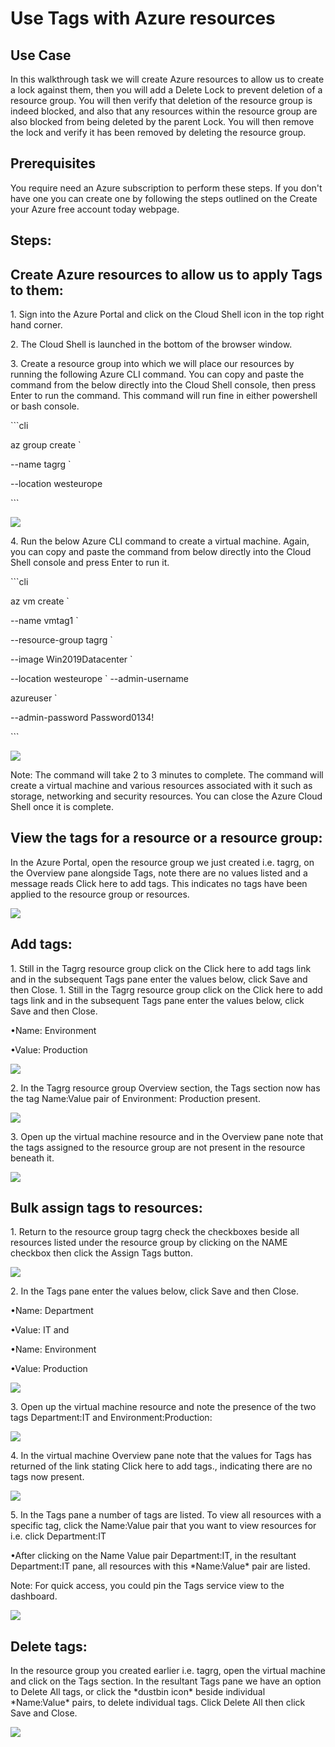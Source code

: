 <h1>Use Tags with Azure resources</h1>
<h2>Use Case</h2>
<p>In this walkthrough task we will create Azure resources to allow us to create a lock against them, then you will add a Delete Lock to prevent deletion of a resource group. You will then verify that deletion of the resource group is indeed blocked, and also that any resources within the resource group are also blocked from being deleted by the parent Lock. You will then remove the lock and verify it has been removed by deleting the resource group.</p>

<h2>Prerequisites</h2>
<p>You require need an Azure subscription to perform these steps. If you don't have one you can create one by following the steps outlined on the Create your Azure free account today webpage.</p>

<h2>Steps:</h2>
<h2>Create Azure resources to allow us to apply Tags to them:</h2>
<p>1. Sign into the Azure Portal and click on the Cloud Shell icon in the top right hand corner.</p>
<p>2. The Cloud Shell is launched in the bottom of the browser window.</p>
<p>3. Create a resource group into which we will place our resources by running the following Azure CLI command. You can copy and paste the command from the below directly into the Cloud Shell console, then press Enter to run the command. This command will run fine in either powershell or bash console.</p>
	<p>```cli</p>
	<p>az group create `</p>
	<p>--name tagrg `</p>
	<p>--location westeurope</p>
	<p>```</p>
<img src="https://codesizzlergit.blob.core.windows.net/az900-007/01.jpg"/>
<p>4. Run the below Azure CLI command to create a virtual machine. Again, you can copy and paste the command from below directly into the Cloud Shell console and press Enter to run it.</p>
	<p>```cli</p>
	<p>az vm create `</p>
	<p>--name vmtag1 `</p>
	<p>--resource-group tagrg `</p>
	<p>--image Win2019Datacenter `</p>
	<p>--location westeurope ` --admin-username</p>
	<p>azureuser `</p>
	<p>--admin-password Password0134!</p>
	<p>```</p>
<img src="https://codesizzlergit.blob.core.windows.net/az900-007/02.jpg"/>
<p>Note: The command will take 2 to 3 minutes to complete. The command will create a virtual machine and various resources associated with it such as storage, networking and security resources. You can close the Azure Cloud Shell once it is complete.</p>

<h2>View the tags for a resource or a resource group:</h2>
<p>In the Azure Portal, open the resource group we just created i.e. tagrg, on the Overview pane alongside Tags, note there are no values listed and a message reads Click here to add tags. This indicates no tags have been applied to the resource group or resources.</p>
<img src="https://codesizzlergit.blob.core.windows.net/az900-007/03.jpg"/>

<h2>Add tags:</h2>
<p>1. Still in the Tagrg resource group click on the Click here to add tags link and in the subsequent Tags pane enter the values below, click Save and then Close. 1.	Still in the Tagrg resource group click on the Click here to add tags link and in the subsequent Tags pane enter the values below, click Save and then Close.</p>
	<p>•Name: Environment</p>
	<p>•Value: Production</p>
<img src="https://codesizzlergit.blob.core.windows.net/az900-007/04.jpg"/>
<p>2. In the Tagrg resource group Overview section, the Tags section now has the tag Name:Value pair of Environment: Production present.</p>
<img src="https://codesizzlergit.blob.core.windows.net/az900-007/05.jpg"/>
<p>3. Open up the virtual machine resource and in the Overview pane note that the tags assigned to the resource group are not present in the resource beneath it.</p>
<img src="https://codesizzlergit.blob.core.windows.net/az900-007/06.jpg"/>

<h2>Bulk assign tags to resources:</h2>
<p>1. Return to the resource group tagrg check the checkboxes beside all resources listed under the resource group by clicking on the NAME checkbox then click the Assign Tags button.</p>
<img src="https://codesizzlergit.blob.core.windows.net/az900-007/07.jpg"/>
<p>2. In the Tags pane enter the values below, click Save and then Close.</p>
	<p>•Name: Department</p>
	<p>•Value: IT and</p>
	<p>•Name: Environment</p>
	<p>•Value: Production</p>
<img src="https://codesizzlergit.blob.core.windows.net/az900-007/08.jpg"/>
<p>3. Open up the virtual machine resource and note the presence of the two tags Department:IT and Environment:Production:</p>
<img src="https://codesizzlergit.blob.core.windows.net/az900-007/09.JPG"/>
<p>4. In the virtual machine Overview pane note that the values for Tags has returned of the link stating Click here to add tags., indicating there are no tags now present.</p>
<img src="https://codesizzlergit.blob.core.windows.net/az900-007/10.jpg"/>
<p>5. In the Tags pane a number of tags are listed. To view all resources with a specific tag, click the Name:Value pair that you want to view resources for i.e. click Department:IT</p>
<p>•After clicking on the Name Value pair Department:IT, in the resultant Department:IT pane, all resources with this *Name:Value* pair are listed.</p>
<p>Note: For quick access, you could pin the Tags service view to the dashboard.</p>
<img src="https://codesizzlergit.blob.core.windows.net/az900-007/11.JPG"/>

<h2>Delete tags:</h2>
<p>In the resource group you created earlier i.e. tagrg, open the virtual machine and click on the Tags section. In the resultant Tags pane we have an option to Delete All tags, or click the *dustbin icon* beside individual *Name:Value* pairs, to delete individual tags. Click Delete All then click Save and Close.</p>
<img src="https://codesizzlergit.blob.core.windows.net/az900-007/12.jpg"/>
